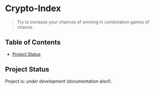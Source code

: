 # Crypto-Index
> Try to increase your chances of winning in combination games of chance.


## Table of Contents
* [Project Status](#project-status)


## Project Status
Project is: _under development_ (documentation also!).
